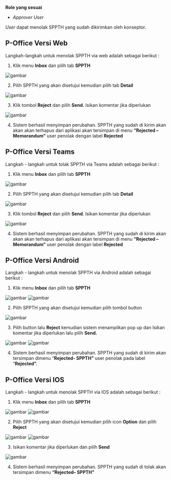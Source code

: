 **Role yang sesuai**

- *Approver User*

*User* dapat menolak SPPTH yang sudah dikirimkan oleh konseptor. 

## **P-Office Versi Web**

Langkah-langkah untuk menolak SPPTH via web adalah sebagai berikut :

1. Klik menu **Inbox** dan pilih tab **SPPTH**

![gambar](SPPTH/SPPTH_Web/TH32.png)

2. Pilih SPPTH yang akan disetujui kemudian pilih tab **Detail**

![gambar](SPPTH/SPPTH_Web/TH33.png)

3. Klik tombol **Reject** dan pilih **Send.** Isikan komentar jika diperlukan

![gambar](SPPTH/SPPTH_Web/TH34.png)

4.	Sistem berhasil menyimpan perubahan. SPPTH yang sudah di kirim akan akan akan terhapus dari aplikasi akan tersimpan di menu **“Rejected – Memorandum”** user penolak dengan label **Rejected**

## **P-Office Versi Teams**

Langkah - langkah untuk tolak SPPTH via Teams adalah sebagai berikut :

1.	Klik menu **Inbox** dan pilih tab **SPPTH**

![gambar](SPPTH/SPPTH_Teams/SPPTH33.png)
 
2.	Pilih SPPTH yang akan disetujui kemudian pilih tab **Detail**

![gambar](SPPTH/SPPTH_Teams/SPPTH34.png)
 
3.	Klik tombol **Reject** dan pilih **Send**. Isikan komentar jika diperlukan

![gambar](SPPTH/SPPTH_Teams/SPPTH35.png)

4.	Sistem berhasil menyimpan perubahan. SPPTH yang sudah di kirim akan akan akan terhapus dari aplikasi akan tersimpan di menu **“Rejected – Memorandum”** user penolak dengan label **Rejected**

## **P-Office Versi Android**

Langkah - langkah untuk menolak SPPTH via Android adalah sebagai berikut :

1. Klik menu **Inbox** dan pilih tab **SPPTH**
   
![gambar](SPPTH/SPPTH_Android/TolakSPPTH/A01.jpg) ![gambar](SPPTH/SPPTH_Android/TolakSPPTH/A02.jpg)

2. Pilih SPPTH yang akan disetujui kemudian pilih tombol button

![gambar](SPPTH/SPPTH_Android/TolakSPPTH/A03.jpg)

3. Pilih button lalu **Reject** kemudian sistem menampilkan pop up dan Isikan komentar jika diperlukan lalu pilih **Send.**

![gambar](SPPTH/SPPTH_Android/TolakSPPTH/A03.jpg) ![gambar](SPPTH/SPPTH_Android/TolakSPPTH/A05.jpg)

4. Sistem berhasil menyimpan perubahan. SPPTH yang sudah di kirim akan tersimpan dimenu “**Rejected- SPPTH”** user penolak pada label “**Rejected”.**

## **P-Office Versi IOS**

Langkah - langkah untuk menolak SPPTH via IOS adalah sebagai berikut :

1.	Klik menu **Inbox** dan pilih tab **SPPTH**
  
![gambar](SPPTH/SPPTH_IOS/SPPTH-24.1.png) ![gambar](SPPTH/SPPTH_IOS/SPPTH-24.2.png)

2.	Pilih SPPTH yang akan disetujui kemudian pilih icon **Option** dan pilih **Reject**
  
![gambar](SPPTH/SPPTH_IOS/SPPTH-25.1.png) ![gambar](SPPTH/SPPTH_IOS/SPPTH-25.2.png)

3.	Isikan komentar jika diperlukan dan pilih **Send**
 
![gambar](SPPTH/SPPTH_IOS/SPPTH-26.png)

4.	Sistem berhasil menyimpan perubahan. SPPTH yang sudah di tolak akan tersimpan dimenu **“Rejected– SPPTH”**
